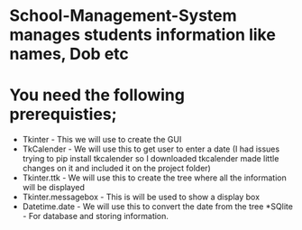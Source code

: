 # School-Management-System manages students information like names, Dob etc
# You need the following prerequisties;
* Tkinter - This we will use to create the GUI
* TkCalender - We will use this to get user to enter a date (I had issues trying to pip install tkcalender so I downloaded tkcalender made little changes on it and included it on the project folder)
* Tkinter.ttk - We will use this to create the tree where all the information will be displayed
* Tkinter.messagebox - This is will be used to show a display box
* Datetime.date - We will use this to convert the date from the tree
*SQlite - For database and storing information.
